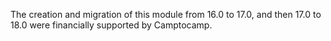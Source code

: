The creation and migration of this module from 16.0 to 17.0, and then 17.0 to 18.0 were financially supported by Camptocamp.
